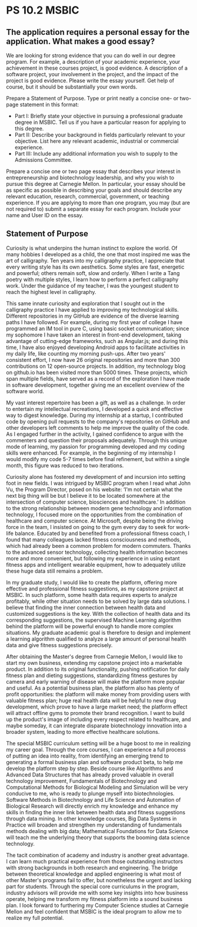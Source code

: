 # PS 10.2 MSBIC

## The application requires a personal essay for the application. What makes a good essay?

We are looking for strong evidence that you can do well in our degree program. For example, a description of your academic experience, your achievement in these courses project, is good evidence. A description of a software project, your involvement in the project, and the impact of the project is good evidence. Please write the essay yourself. Get help of course, but it should be substantially your own words.

Prepare a Statement of Purpose. Type or print neatly a concise one- or two-page statement in this format:

- Part I: Briefly state your objective in pursuing a professional graduate degree in MSBIC. Tell us if you have a particular reason for applying to this degree.
- Part II: Describe your background in fields particularly relevant to your objective. List here any relevant academic, industrial or commercial experience.
- Part III: Include any additional information you wish to supply to the Admissions Committee.

Prepare a concise one or two page essay that describes your interest in entrepreneurship and biotechnology leadership, and why you wish to pursue this degree at Carnegie Mellon. In particular, your essay should be as specific as possible in describing your goals and should describe any relevant education, research, commercial, government, or teaching experience. If you are applying to more than one program, you may (but are not required to) submit a separate essay for each program. Include your name and User ID on the essay.

## Statement of Purpose

Curiosity is what underpins the human instinct to explore the world. Of many hobbies I developed as a child, the one that most inspired me was the art of calligraphy. Ten years into my calligraphy practice, I appreciate that every writing style has its own aesthetics. Some styles are fast, energetic and powerful; others remain soft, slow and orderly. When I write a Tang poetry with multiple styles, I learn how to perform a perfect calligraphy work. Under the guidance of my teacher, I was the youngest student to reach the highest level in calligraphy.

This same innate curiosity and exploration that I sought out in the calligraphy practice I have applied to improving my technological skills. Different repositories in my GitHub are evidence of the diverse learning paths I have followed. For example, during my first year of college I have programmed an IM tool in pure C, using basic socket communication; since my sophomore I have taken an interest in front-end development, taking advantage of cutting-edge frameworks, such as Angular.js; and during this time, I have also enjoyed developing Android apps to facilitate activities in my daily life, like counting my morning push-ups. After two years' consistent effort, I now have 26 original repositories and more than 300 contributions on 12 open-source projects. In addition, my technology blog on github.io has been visited more than 5000 times. These projects, which span multiple fields, have served as a record of the exploration I have made in software development, together giving me an excellent overview of the software world.

My vast interest repertoire has been a gift, as well as a challenge. In order to entertain my intellectual recreations, I developed a quick and effective way to digest knowledge. During my internship at a startup, I contributed code by opening pull requests to the company's repositories on GitHub and other developers left comments to help me improve the quality of the code. As I engaged further in the activity, I gained confidence to argue with the commenters and question their proposals adequately. Through this unique mode of learning, my passion for programming developed and my coding skills were enhanced. For example, in the beginning of my internship I would modify my code 5-7 times before final refinement, but within a single month, this figure was reduced to two iterations.

Curiosity alone has fostered my development of and incursion into setting foot in new fields. I was intrigued by MSBIC program when I read what John Vu, the Program Director, posed on his website: ‘I'm not certain what the next big thing will be but I believe it to be located somewhere at the intersection of computer science, biosciences and healthcare.’ In addition to the strong relationship between modern gene technology and information technology, I focused more on the opportunities from the combination of healthcare and computer science. At Microsoft, despite being the driving force in the team, I insisted on going to the gym every day to seek for work-life balance. Educated by and benefited from a professional fitness coach, I found that many colleagues lacked fitness consciousness and methods, which had already been a common problem for modern commuters. Thanks to the advanced sensor technology, collecting health information becomes more and more convenient, but following my experience in using extant fitness apps and intelligent wearable equipment, how to adequately utilize these huge data still remains a problem.

In my graduate study, I would like to create the platform, offering more effective and professional fitness suggestions, as my capstone project at MSBIC. In such platform, some health data requires experts to analyze profitably, while other situation needs to be solved by large data solutions. I believe that finding the inner connection between health data and customized suggestions is the key. With the collection of health data and its corresponding suggestions, the supervised Machine Learning algorithm behind the platform will be powerful enough to handle more complex situations. My graduate academic goal is therefore to design and implement a learning algorithm qualified to analyze a large amount of personal health data and give fitness suggestions precisely.

After obtaining the Master's degree from Carnegie Mellon, I would like to start my own business, extending my capstone project into a marketable product. In addition to its original functionality, pushing notification for daily fitness plan and dieting suggestions, standardizing fitness gestures by camera and early warning of disease will make the platform more popular and useful. As a potential business plan, the platform also has plenty of profit opportunities: the platform will make money from providing users with valuable fitness plan; huge real health data will be helpful to new drug development, which prove to have a large market need; the platform effect will attract offline gyms to promote their brand recognition. I want to build up the product's image of including every respect related to healthcare, and maybe someday, it can integrate disparate biotechnology innovation into a broader system, leading to more effective healthcare solutions.

The special MSBIC curriculum setting will be a huge boost to me in realizing my career goal. Through the core courses, I can experience a full process of putting an idea into reality, from identifying an emerging trend to generating a formal business plan and software product beta, to help me develop the platform step by step. Beside course like Algorithms and Advanced Data Structures that has already proved valuable in overall technology improvement, Fundamentals of Biotechnology and Computational Methods for Biological Modeling and Simulation will be very conducive to me, who is ready to plunge myself into biotechnologies. Software Methods in Biotechnology and Life Science and Automation of Biological Research will directly enrich my knowledge and enhance my skills in finding the inner link between health data and fitness suggestions through data mining. In other knowledge courses, Big Data Systems in Practice will broaden and strengthen my understanding of fundamentals methods dealing with big data; Mathematical Foundations for Data Science will teach me the underlying theory that supports the booming data science technology.

The tacit combination of academy and industry is another great advantage. I can learn much practical experience from those outstanding instructors with strong backgrounds in both research and engineering. The bridge between theoretical knowledge and applied engineering is what most of other Master's programs fail to offer, but nonetheless the urgent and lacking part for students. Through the special core curriculums in the program, industry advisors will provide me with some key insights into how business operate, helping me transform my fitness platform into a sound business plan.
I look forward to furthering my Computer Science studies at Carnegie Mellon and feel confident that MSBIC is the ideal program to allow me to realize my full potential.
